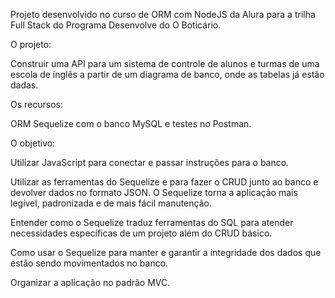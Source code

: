 Projeto desenvolvido no curso de ORM com NodeJS da Alura para a trilha Full Stack do Programa Desenvolve do O Boticário.

O projeto: 

Construir uma API para um sistema de controle de alunos e turmas de uma escola de inglês a partir de um diagrama de banco, onde as tabelas já estão dadas.

Os recursos: 

ORM Sequelize com o banco MySQL e testes no Postman.

O objetivo: 

Utilizar JavaScript para conectar e passar instruções para o banco.

Utilizar as ferramentas do Sequelize e para fazer o CRUD junto ao banco e devolver dados no formato JSON. O Sequelize torna a aplicação mais legível, padronizada e de mais fácil manutenção. 

Entender como o Sequelize traduz ferramentas do SQL para atender necessidades específicas de um projeto além do CRUD básico.

Como usar o Sequelize para manter e garantir a integridade dos dados que estão sendo movimentados no banco.

Organizar a aplicação no padrão MVC.
